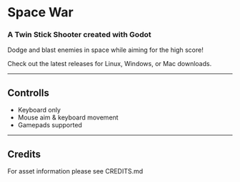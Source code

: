 # Space War
### A Twin Stick Shooter created with Godot

Dodge and blast enemies in space while aiming for the high score!

Check out the latest releases for Linux, Windows, or Mac downloads.

---

## Controlls

- Keyboard only
- Mouse aim & keyboard movement
- Gamepads supported

---

## Credits

For asset information please see CREDITS.md
